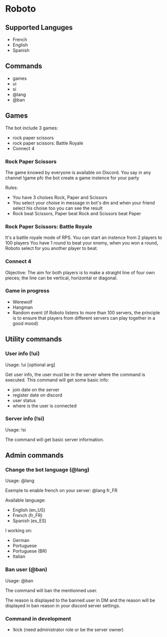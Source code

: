 # Roboto

## Supported Languges
 - French
 - English
 - Spanish

## Commands
 - games
 - ui
 - si
 - \@lang
 - \@ban

## Games

The bot include 3 games:
 - rock paper scissors
 - rock paper scissors: Battle Royale
 - Connect 4
 
 ### Rock Paper Scissors
 
 The game knowed by everyone is available on Discord.
 You say in any channel !game pfc the bot create a game instence for your party
 
 Rules:
  - You have 3 choises Rock, Paper and Scissors
  - You select your choise in message in bot's dm and when your friend select his choise too you can see the result
  - Rock beat Scissors, Paper beat Rock and Scissors beat Paper
  
 ### Rock Paper Scissors: Battle Royale
 
 It's a battle royale mode of RPS. You can start an instence from 2 players to 100 players
 You have 1 round to beat your enemy, when you won a round, Roboto select for you another player to beat.
 
 ### Connect 4
 
 Objective: The aim for both players is to make a straight line of four own pieces; the line can be vertical, horizontal or diagonal.
 
 ### Game in progress
  - Werewolf
  - Hangman
  - Random event (if Roboto listens to more than 100 servers, the principle is to ensure that players from different servers can play together in a good mood)

## Utility commands

### User info (!ui)
Usage: !ui [optional arg]

Get user info, the user must be in the server where the command is executed. This command will get some basic info: 
- join date on the server
- register date on discord
- user status
- where is the user is connected

### Server info (!si)
Usage: !si

The command will get basic server information.

## Admin commands

### Change the bot language (\@lang)
Usage: \@lang <lang code>

Exemple to enable french on your server: \@lang fr_FR

Available language:
- English (en_US)
- French  (fr_FR)
- Spanish (es_ES)

I working on:
- German
- Portuguese
- Portuguese (BR)
- Italian

### Ban user (\@ban)
Usage: \@ban <user mention tag> <reason>

The command will ban the mentionned user.

The reason is displayed to the banned user in DM and the reason will be displayed in ban reason in your discord server settings.

### Command in development
 - !kick <user> <reason>(need administrator role or be the server owner)